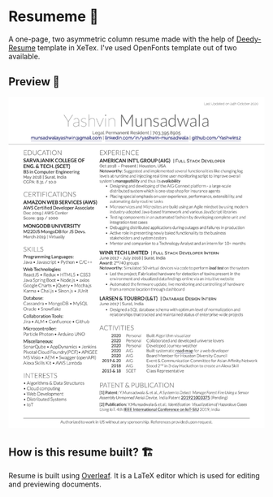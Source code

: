 # Resumeme 📄
A one-page, two asymmetric column resume made with the help of [Deedy-Resume](https://github.com/deedy/Deedy-Resume) template in XeTex. I've used OpenFonts template out of two available. 

## Preview 👀 
![My Resume](./OpenFonts/yashResume.png)

## How is this resume built? 🏗️
Resume is built using [Overleaf](https://www.overleaf.com/). It is a LaTeX editor which is used for editing and previewing documents.
